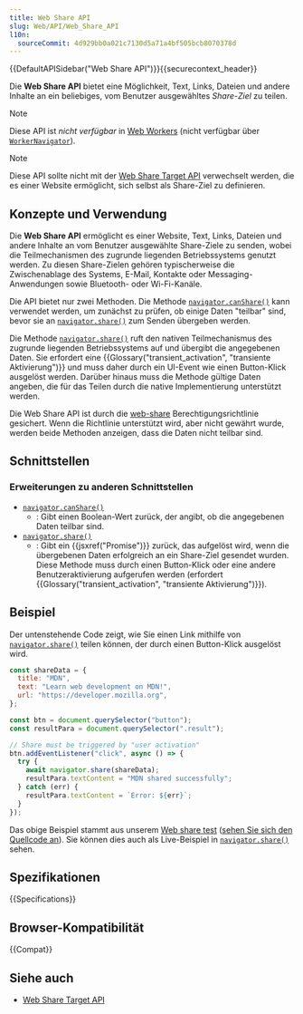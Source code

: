 ```yaml
---
title: Web Share API
slug: Web/API/Web_Share_API
l10n:
  sourceCommit: 4d929bb0a021c7130d5a71a4bf505bcb8070378d
---
```


{{DefaultAPISidebar("Web Share API")}}{{securecontext_header}}

Die **Web Share API** bietet eine Möglichkeit, Text, Links, Dateien und andere Inhalte an ein beliebiges, vom Benutzer ausgewähltes _Share-Ziel_ zu teilen.

> [!NOTE]
> Diese API ist _nicht verfügbar_ in [Web Workers](/de/docs/Web/API/Web_Workers_API) (nicht verfügbar über [`WorkerNavigator`](/de/docs/Web/API/WorkerNavigator)).

> [!NOTE]
> Diese API sollte nicht mit der [Web Share Target API](/de/docs/Web/Progressive_web_apps/Manifest/Reference/share_target) verwechselt werden, die es einer Website ermöglicht, sich selbst als Share-Ziel zu definieren.

## Konzepte und Verwendung

Die **Web Share API** ermöglicht es einer Website, Text, Links, Dateien und andere Inhalte an vom Benutzer ausgewählte Share-Ziele zu senden, wobei die Teilmechanismen des zugrunde liegenden Betriebssystems genutzt werden.
Zu diesen Share-Zielen gehören typischerweise die Zwischenablage des Systems, E-Mail, Kontakte oder Messaging-Anwendungen sowie Bluetooth- oder Wi-Fi-Kanäle.

Die API bietet nur zwei Methoden.
Die Methode [`navigator.canShare()`](/de/docs/Web/API/Navigator/canShare) kann verwendet werden, um zunächst zu prüfen, ob einige Daten "teilbar" sind, bevor sie an [`navigator.share()`](/de/docs/Web/API/Navigator/share) zum Senden übergeben werden.

Die Methode [`navigator.share()`](/de/docs/Web/API/Navigator/share) ruft den nativen Teilmechanismus des zugrunde liegenden Betriebssystems auf und übergibt die angegebenen Daten.
Sie erfordert eine {{Glossary("transient_activation", "transiente Aktivierung")}} und muss daher durch ein UI-Event wie einen Button-Klick ausgelöst werden.
Darüber hinaus muss die Methode gültige Daten angeben, die für das Teilen durch die native Implementierung unterstützt werden.

Die Web Share API ist durch die [web-share](/de/docs/Web/HTTP/Reference/Headers/Permissions-Policy/web-share) Berechtigungsrichtlinie gesichert.
Wenn die Richtlinie unterstützt wird, aber nicht gewährt wurde, werden beide Methoden anzeigen, dass die Daten nicht teilbar sind.

## Schnittstellen

### Erweiterungen zu anderen Schnittstellen

- [`navigator.canShare()`](/de/docs/Web/API/Navigator/canShare)
  - : Gibt einen Boolean-Wert zurück, der angibt, ob die angegebenen Daten teilbar sind.
- [`navigator.share()`](/de/docs/Web/API/Navigator/share)
  - : Gibt ein {{jsxref("Promise")}} zurück, das aufgelöst wird, wenn die übergebenen Daten erfolgreich an ein Share-Ziel gesendet wurden.
    Diese Methode muss durch einen Button-Klick oder eine andere Benutzeraktivierung aufgerufen werden (erfordert {{Glossary("transient_activation", "transiente Aktivierung")}}).

## Beispiel

Der untenstehende Code zeigt, wie Sie einen Link mithilfe von [`navigator.share()`](/de/docs/Web/API/Navigator/share) teilen können, der durch einen Button-Klick ausgelöst wird.

```js
const shareData = {
  title: "MDN",
  text: "Learn web development on MDN!",
  url: "https://developer.mozilla.org",
};

const btn = document.querySelector("button");
const resultPara = document.querySelector(".result");

// Share must be triggered by "user activation"
btn.addEventListener("click", async () => {
  try {
    await navigator.share(shareData);
    resultPara.textContent = "MDN shared successfully";
  } catch (err) {
    resultPara.textContent = `Error: ${err}`;
  }
});
```

Das obige Beispiel stammt aus unserem [Web share test](https://mdn.github.io/dom-examples/web-share/) ([sehen Sie sich den Quellcode an](https://github.com/mdn/dom-examples/blob/main/web-share/index.html)). Sie können dies auch als Live-Beispiel in [`navigator.share()`](/de/docs/Web/API/Navigator/share) sehen.

## Spezifikationen

{{Specifications}}

## Browser-Kompatibilität

{{Compat}}

## Siehe auch

- [Web Share Target API](/de/docs/Web/Progressive_web_apps/Manifest/Reference/share_target)
